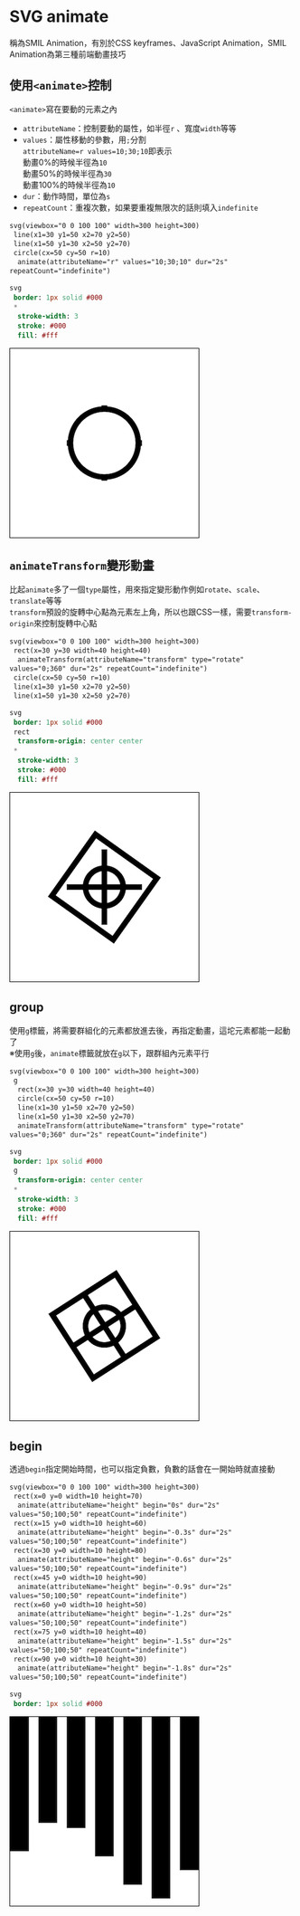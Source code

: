 # SVG animate

稱為SMIL Animation，有別於CSS keyframes、JavaScript Animation，SMIL Animation為第三種前端動畫技巧

## 使用`<animate>`控制

`<animate>`寫在要動的元素之內

* `attributeName`：控制要動的屬性，如半徑`r` 、寬度`width`等等
* `values`：屬性移動的參數，用`;`分割<br>
`attributeName=r values=10;30;10`即表示<br>
動畫0%的時候半徑為`10`<br>
動畫50%的時候半徑為`30`<br>
動畫100%的時候半徑為`10`
* `dur`：動作時間，單位為`s`
* `repeatCount`：重複次數，如果要重複無限次的話則填入`indefinite`

```pug
svg(viewbox="0 0 100 100" width=300 height=300)
 line(x1=30 y1=50 x2=70 y2=50)
 line(x1=50 y1=30 x2=50 y2=70)
 circle(cx=50 cy=50 r=10)
  animate(attributeName="r" values="10;30;10" dur="2s" repeatCount="indefinite")
```

```sass
svg
 border: 1px solid #000
 *
  stroke-width: 3
  stroke: #000
  fill: #fff
```

![](https://raw.githubusercontent.com/ianchen0419/notes/master/img/SVG%20animate/01.png)

## `animateTransform`變形動畫

比起`animate`多了一個`type`屬性，用來指定變形動作例如`rotate`、`scale`、`translate`等等  
`transform`預設的旋轉中心點為元素左上角，所以也跟CSS一樣，需要`transform-origin`來控制旋轉中心點

```pug
svg(viewbox="0 0 100 100" width=300 height=300)
 rect(x=30 y=30 width=40 height=40)
  animateTransform(attributeName="transform" type="rotate" values="0;360" dur="2s" repeatCount="indefinite")
 circle(cx=50 cy=50 r=10)
 line(x1=30 y1=50 x2=70 y2=50)
 line(x1=50 y1=30 x2=50 y2=70) 
```

```sass
svg
 border: 1px solid #000
 rect
  transform-origin: center center
 *
  stroke-width: 3
  stroke: #000
  fill: #fff
```

![](https://raw.githubusercontent.com/ianchen0419/notes/master/img/SVG%20animate/02.png)

## group

使用`g`標籤，將需要群組化的元素都放進去後，再指定動畫，這坨元素都能一起動了  
※使用`g`後，`animate`標籤就放在`g`以下，跟群組內元素平行

```pug
svg(viewbox="0 0 100 100" width=300 height=300)
 g
  rect(x=30 y=30 width=40 height=40)
  circle(cx=50 cy=50 r=10)
  line(x1=30 y1=50 x2=70 y2=50)
  line(x1=50 y1=30 x2=50 y2=70) 
  animateTransform(attributeName="transform" type="rotate" values="0;360" dur="2s" repeatCount="indefinite")
```

```sass
svg
 border: 1px solid #000
 g
  transform-origin: center center
 *
  stroke-width: 3
  stroke: #000
  fill: #fff
```

![](https://raw.githubusercontent.com/ianchen0419/notes/master/img/SVG%20animate/03.png)

## begin

透過`begin`指定開始時間，也可以指定負數，負數的話會在一開始時就直接動

```pug
svg(viewbox="0 0 100 100" width=300 height=300)
 rect(x=0 y=0 width=10 height=70)
  animate(attributeName="height" begin="0s" dur="2s" values="50;100;50" repeatCount="indefinite")
 rect(x=15 y=0 width=10 height=60)
  animate(attributeName="height" begin="-0.3s" dur="2s" values="50;100;50" repeatCount="indefinite")
 rect(x=30 y=0 width=10 height=80)
  animate(attributeName="height" begin="-0.6s" dur="2s" values="50;100;50" repeatCount="indefinite")
 rect(x=45 y=0 width=10 height=90)
  animate(attributeName="height" begin="-0.9s" dur="2s" values="50;100;50" repeatCount="indefinite")
 rect(x=60 y=0 width=10 height=50)
  animate(attributeName="height" begin="-1.2s" dur="2s" values="50;100;50" repeatCount="indefinite")
 rect(x=75 y=0 width=10 height=40)
  animate(attributeName="height" begin="-1.5s" dur="2s" values="50;100;50" repeatCount="indefinite")
 rect(x=90 y=0 width=10 height=30)
  animate(attributeName="height" begin="-1.8s" dur="2s" values="50;100;50" repeatCount="indefinite")
```

```sass
svg
 border: 1px solid #000
```

![](https://raw.githubusercontent.com/ianchen0419/notes/master/img/SVG%20animate/04.png)

